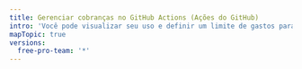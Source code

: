 ```yaml
---
title: Gerenciar cobranças no GitHub Actions (Ações do GitHub)
intro: 'Você pode visualizar seu uso e definir um limite de gastos para {{ site.data.variables.product.prodname_actions }}.'
mapTopic: true
versions:
  free-pro-team: '*'
---
```


